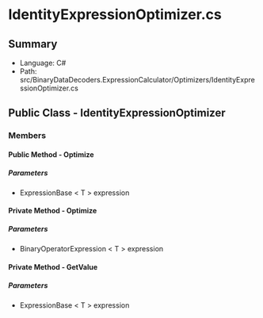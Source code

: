 ﻿# IdentityExpressionOptimizer.cs

## Summary

* Language: C#
* Path: src/BinaryDataDecoders.ExpressionCalculator/Optimizers/IdentityExpressionOptimizer.cs

## Public Class - IdentityExpressionOptimizer

### Members

#### Public Method - Optimize

#####  Parameters

 - ExpressionBase < T > expression 

#### Private Method - Optimize

#####  Parameters

 - BinaryOperatorExpression < T > expression 

#### Private Method - GetValue

#####  Parameters

 - ExpressionBase < T > expression 

